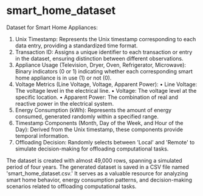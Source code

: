 # smart_home_dataset

Dataset for Smart Home Appliances:

1.	Unix Timestamp: Represents the Unix timestamp corresponding to each data entry, providing a standardized time format.
2.	Transaction ID: Assigns a unique identifier to each transaction or entry in the dataset, ensuring distinction between different observations.
3.	Appliance Usage (Television, Dryer, Oven, Refrigerator, Microwave): Binary indicators (0 or 1) indicating whether each corresponding smart home appliance is in use (1) or not (0).
4.	Voltage Metrics (Line Voltage, Voltage, Apparent Power):
•	Line Voltage: The voltage level in the electrical line.
•	Voltage: The voltage level at the specific location.
•	Apparent Power: The combination of real and reactive power in the electrical system.
5.	Energy Consumption (kWh): Represents the amount of energy consumed, generated randomly within a specified range.
6.	Timestamp Components (Month, Day of the Week, and Hour of the Day): Derived from the Unix timestamp, these components provide temporal information.
7.	Offloading Decision: Randomly selects between 'Local' and 'Remote' to simulate decision-making for offloading computational tasks.



 The dataset is created with almost 49,000 rows, spanning a simulated period of four years. The generated dataset is saved in a CSV file named 'smart_home_dataset.csv.' It serves as a valuable resource for analyzing smart home behavior, energy consumption patterns, and decision-making scenarios related to offloading computational tasks.
